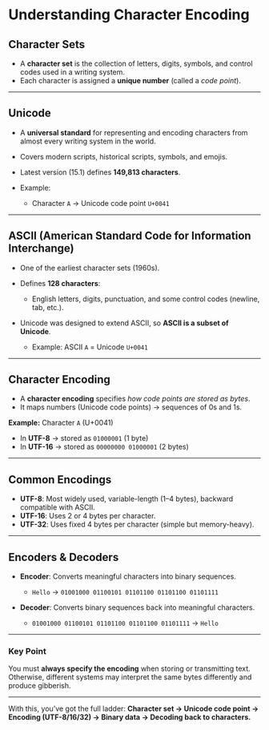 # Understanding Character Encoding

## Character Sets

- A **character set** is the collection of letters, digits, symbols, and control codes used in a writing system.
- Each character is assigned a **unique number** (called a _code point_).

---

## Unicode

- A **universal standard** for representing and encoding characters from almost every writing system in the world.
- Covers modern scripts, historical scripts, symbols, and emojis.
- Latest version (15.1) defines **149,813 characters**.
- Example:

  - Character `A` → Unicode code point `U+0041`

---

## ASCII (American Standard Code for Information Interchange)

- One of the earliest character sets (1960s).
- Defines **128 characters**:

  - English letters, digits, punctuation, and some control codes (newline, tab, etc.).

- Unicode was designed to extend ASCII, so **ASCII is a subset of Unicode**.

  - Example: ASCII `A` = Unicode `U+0041`

---

## Character Encoding

- A **character encoding** specifies _how code points are stored as bytes_.
- It maps numbers (Unicode code points) → sequences of 0s and 1s.

**Example:**
Character `A` (U+0041)

- In **UTF-8** → stored as `01000001` (1 byte)
- In **UTF-16** → stored as `00000000 01000001` (2 bytes)

---

## Common Encodings

- **UTF-8**: Most widely used, variable-length (1–4 bytes), backward compatible with ASCII.
- **UTF-16**: Uses 2 or 4 bytes per character.
- **UTF-32**: Uses fixed 4 bytes per character (simple but memory-heavy).

---

## Encoders & Decoders

- **Encoder**: Converts meaningful characters into binary sequences.

  - `Hello` → `01001000 01100101 01101100 01101100 01101111`

- **Decoder**: Converts binary sequences back into meaningful characters.

  - `01001000 01100101 01101100 01101100 01101111` → `Hello`

---

### Key Point

You must **always specify the encoding** when storing or transmitting text.
Otherwise, different systems may interpret the same bytes differently and produce gibberish.

---

With this, you’ve got the full ladder: **Character set → Unicode code point → Encoding (UTF-8/16/32) → Binary data → Decoding back to characters.**
